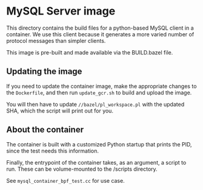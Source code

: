 # MySQL Server image

This directory contains the build files for a python-based MySQL client in a container.
We use this client because it generates a more varied number of protocol messages than simpler clients.

This image is pre-built and made available via the BUILD.bazel file.

## Updating the image

If you need to update the container image, make the appropriate changes to the `Dockerfile`,
and then run `update_gcr.sh` to build and upload the image.

You will then have to update `//bazel/pl_workspace.pl` with the updated SHA, which the script will print out for you.

## About the container

The container is built with a customized Python startup that prints the PID, since the test needs this information.

Finally, the entrypoint of the container takes, as an argument, a script to run. These can be volume-mounted to the /scripts directory.

See `mysql_container_bpf_test.cc` for use case.
